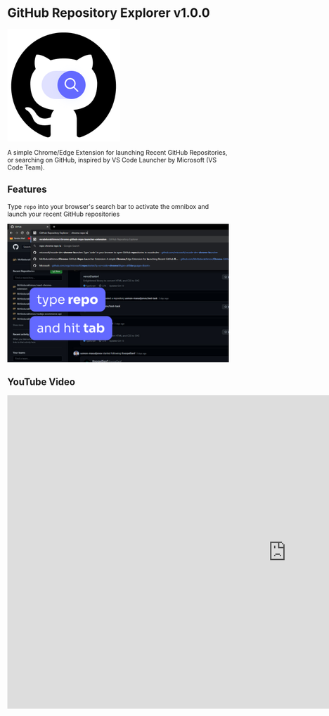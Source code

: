 # GitHub Repository Explorer v1.0.0

<img src="https://github.com/MrAbdurakhimov/Chrome-GitHub-Repo-Launcher-Extension/blob/main/github.png"  alt="github repo reveal logo"/>

A simple Chrome/Edge Extension for launching Recent GitHub Repositories, or searching on GitHub, inspired by VS Code Launcher by Microsoft (VS Code Team).

## Features

Type `repo` into your browser's search bar to activate the omnibox and launch your recent GitHub repositories

![Use the omnibox to open recently opened GitHub repositories](https://github.com/MrAbdurakhimov/Chrome-GitHub-Repo-Launcher-Extension/raw/main/screenshot.jpg)

## YouTube Video

<iframe width="1268" height="713" src="https://www.youtube.com/embed/IQCrWWshk3E" title="GitHub Repository Explorer" frameborder="0" allow="accelerometer; autoplay; clipboard-write; encrypted-media; gyroscope; picture-in-picture" allowfullscreen></iframe>
